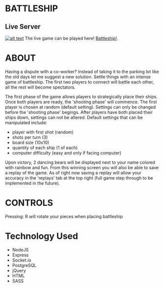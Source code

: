 # BATTLESHIP

## Live Server

[![alt text](https://github.com/jeffreycao1998/battleship-multiplayer-/blob/master/docs/battleship-demo1.png?raw=true)](https://battleship-multiplayer-jeff.herokuapp.com/)
The live game can be played here! [Battleship!](https://battleship-multiplayer-jeff.herokuapp.com/).

# ABOUT

Having a dispute with a co-worker? Instead of taking it to the parking lot like the old days let me suggest a new solution. Settle things with an intense game of battleship. The first two players to connect will battle each other, all the rest will become spectators. 

The first phase of the game allows players to strategically place their ships. Once both players are ready, the 'shooting phase' will commence. The first player is chosen at random (default setting). Settings can only be changed before the 'shooting phase' begings. After players have both placed their ships down, settings can not be altered.
Default settings that can be manipulated include:

  - player with first shot (random)
  - shots per turn (3)
  - board size (10x10)
  - quantity of each ship (1 of each)
  - computer difficulty (easy and only if facing computer)
  
Upon victory, 2 dancing bears will be displayed next to your name colored with rainbow and fun. From this winning screen you will also be able to save a replay of the game. As of right now saving a replay will allow your accuracy in the 'replays' tab at the top right (full game step through to be implemented in the future). 

# CONTROLS

Pressing:
R will rotate your pieces when placing battleship

# Technology Used

- NodeJS
- Express
- Socket.io
- PostgreSQL
- jQuery
- HTML
- SASS
